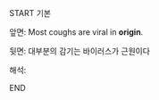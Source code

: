 START
기본

앞면:
Most coughs are viral in **origin**.


뒷면:
대부분의 감기는 바이러스가 근원이다


해석:


<!--ID: 1733134677969-->
END